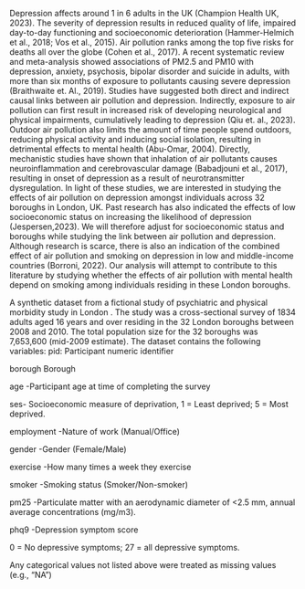 
Depression affects around 1 in 6 adults in the UK (Champion Health UK, 2023). The severity of depression results in reduced quality of life, impaired day-to-day functioning and socioeconomic deterioration (Hammer-Helmich et al., 2018; Vos et al., 2015). Air pollution ranks among the top five risks for deaths all over the globe (Cohen et al., 2017). A recent systematic review and meta-analysis showed associations of PM2.5 and PM10 with depression, anxiety, psychosis, bipolar disorder and suicide in adults, with more than six months of exposure to pollutants causing severe depression (Braithwaite et. Al., 2019). Studies have suggested both direct and indirect causal links between air pollution and depression. Indirectly, exposure to air pollution can first result in increased risk of developing neurological and physical impairments, cumulatively leading to depression (Qiu et. al., 2023). Outdoor air pollution also limits the amount of time people spend outdoors, reducing physical activity and inducing social isolation, resulting in detrimental effects to mental health (Abu-Omar, 2004). Directly, mechanistic studies have shown that inhalation of air pollutants causes neuroinflammation and cerebrovascular damage (Babadjouni et al., 2017), resulting in onset of depression as a result of neurotransmitter dysregulation. 
In light of these studies, we are interested in studying the effects of air pollution on depression amongst individuals across 32 boroughs in London, UK. Past research has also indicated the effects of low socioeconomic status on increasing the likelihood of depression (Jespersen,2023). We will therefore adjust for socioeconomic status and boroughs while studying the link between air pollution and depression. Although research is scarce, there is also an indication of the combined effect of air pollution and smoking on depression in low and middle-income countries (Borroni, 2022). Our analysis will attempt to contribute to this literature by studying whether the effects of air pollution with mental health depend on smoking among individuals residing in these London boroughs.



A synthetic dataset from a fictional study of psychiatric and physical morbidity study in London .
The study was a cross-sectional survey of 1834 adults aged 16 years and over residing in the 32 London boroughs between 2008 and 2010. The total population size for the 32 boroughs was 7,653,600 (mid-2009 estimate).
The dataset contains the following variables:
pid: Participant numeric identifier 

borough	Borough

age	-Participant age at time of completing the survey 

ses-	Socioeconomic measure of deprivation, 1 = Least deprived; 5 = Most deprived. 

employment	-Nature of work (Manual/Office)

gender	-Gender (Female/Male)

exercise	-How many times a week they exercise 

smoker	-Smoking status (Smoker/Non-smoker)

pm25	-Particulate matter with an aerodynamic diameter of <2.5 mm, annual average concentrations (mg/m3).

phq9	-Depression symptom score

0 = No depressive symptoms; 27 = all depressive symptoms.

Any categorical values not listed above were treated as missing values (e.g., “NA”)


